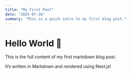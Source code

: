 ```yaml
---
title: "My First Post"
date: "2025-07-16"
summary: "This is a quick intro to my first blog post."
---
```


# Hello World 👋

This is the full content of my first markdown blog post.

It’s written in Markdown and rendered using Next.js!
